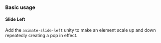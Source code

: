 ### Basic usage

#### Slide Left

Add the `animate-slide-left` unity to make an element scale up and down repeatedly creating a pop in effect.
